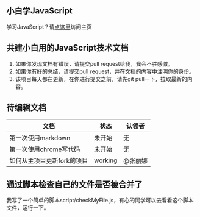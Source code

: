 ## 小白学JavaScript

学习JavaScript？请[点这里](https://xugy0926.github.io/getting-started-with-javascript/)访问主页

## 共建小白用的JavaScript技术文档

1. 如果你发现文档有错误，请提交pull request给我，我会不胜感激。
2. 如果你有好的总结，请提交pull request，并在文档的内容中注明你的身份。
3. 该项目每天都在更新，在你进行提交之前，请先git pull一下，拉取最新的内容。

## 待编辑文档

文档|状态|认领者
---|---|---
第一次使用markdown|未开始|无
第一次使用chrome写代码|未开始|无
如何从主项目更新fork的项目|working|@张丽娜


## 通过脚本检查自己的文件是否被合并了

我写了一个简单的脚本script/checkMyFile.js，有心的同学可以去看看这个脚本文件，运行一下。
